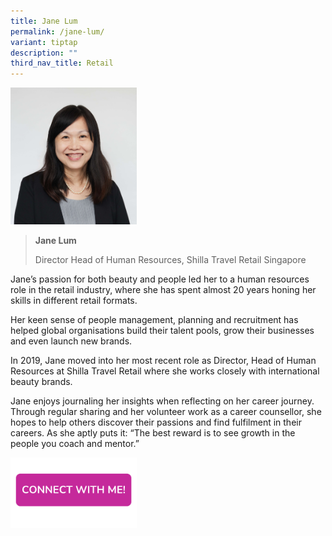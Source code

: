 ```yaml
---
title: Jane Lum
permalink: /jane-lum/
variant: tiptap
description: ""
third_nav_title: Retail
---
```

<p></p>
<div class="isomer-image-wrapper">
<img style="width: 40%;" height="auto" width="100%" alt="" src="/images/Profile Photos/Jane_Lum_2_copy.jpg">
</div>
<p></p>
<blockquote>
<p><strong>Jane Lum</strong>
</p>
<p>Director Head of Human Resources, Shilla Travel Retail Singapore</p>
</blockquote>
<p></p>
<p>Jane’s passion for both beauty and people led her to a human resources
role in the retail industry, where she has spent almost 20 years honing
her skills in different retail formats.</p>
<p>Her keen sense of people management, planning and recruitment has helped
global organisations build their talent pools, grow their businesses and
even launch new brands.</p>
<p>In 2019, Jane moved into her most recent role as Director, Head of Human
Resources at Shilla Travel Retail where she works closely with international
beauty brands.</p>
<p>Jane enjoys journaling her insights when reflecting on her career journey.
Through regular sharing and her volunteer work as a career counsellor,
she hopes to help others discover their passions and find fulfilment in
their careers. As she aptly puts it: “The best reward is to see growth
in the people you coach and mentor.”</p>
<p></p><a class="isomer-image-wrapper" href="https://form.gov.sg/677f35177e69fe74e832a690"><img style="width: 40%;" height="auto" width="100%" alt="" src="/images/CONNECT_WITH_ME.png"></a>
<p></p>